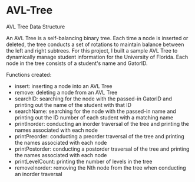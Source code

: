 # AVL-Tree
AVL Tree Data Structure

An AVL Tree is a self-balancing binary tree. Each time a node is inserted or deleted, the tree conducts a set of rotations to maintain balance between the left and right subtrees. For this project, I built a sample AVL Tree to dynamically manage student information for the University of Florida. Each node in the tree consists of a student's name and GatorID.

Functions created:
  - insert: inserting a node into an AVL Tree
  - remove: deleting a node from an AVL Tree
  - searchID: searching for the node with the passed-in GatorID and printing out the name of the student with that ID
  - searchName: searching for the node with the passed-in name and printing out the ID number of each student with a matching name
  - printInorder: conducting an inorder traversal of the tree and printing the names associated with each node
  - printPreorder: conducting a preorder traversal of the tree and printing the names associated with each node
  - printPostorder: conducting a postorder traversal of the tree and printing the names associated with each node
  - printLevelCount: printing the number of levels in the tree
  - removeInorder: removing the Nth node from the tree when conducting an inorder traversal
  
